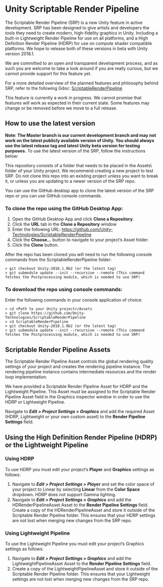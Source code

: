 # Unity Scriptable Render Pipeline
The Scriptable Render Pipeline (SRP) is a new Unity feature in active development. SRP has been designed to give artists and developers the tools they need to create modern, high-fidelity graphics in Unity. Including a built-in Lightweight Render Pipeline for use on all platforms, and a High Definition Render Pipeline (HDRP) for use on compute shader compatible platforms. We hope to release both of these versions in beta with Unity version 2018.1.

We are committed to an open and transparent development process, and as such you are welcome to take a look around if you are really curious, but we cannot provide support for this feature yet.

For a more detailed overview of the planned features and philosophy behind SRP, refer to the following Gdoc: [ScriptableRenderPipeline](https://docs.google.com/document/d/1e2jkr_-v5iaZRuHdnMrSv978LuJKYZhsIYnrDkNAuvQ/edit?usp=sharing)

This feature is currently a work in progress. We cannot promise that features will work as expected in their current state. Some features may change or be removed before we move to a full release.  

## How to use the latest version
__Note: The Master branch is our current development branch and may not work on the latest publicly available version of Unity. You should always use the latest release tag and latest Unity beta version for testing purposes.__
To use the latest version of the SRP, follow the instructions below:

This repository consists of a folder that needs to be placed in the Assets\ folder of your Unity project. We recommend creating a new project to test SRP. Do not clone this repo into an existing project unless you want to break it, or unless you are updating to a newer version of the SRP repo.

You can use the GitHub desktop app to clone the latest version of the SRP repo or you can use GitHub console commands.

### To clone the repo using the GitHub Desktop App:
1. Open the GitHub Desktop App and click __Clone a Repository__.
2. Click the __URL__ tab in the __Clone a Repository__ window
3. Enter the following URL: https://github.com/Unity-Technologies/ScriptableRenderPipeline
4. Click the __Choose…__ button to navigate to your project’s Asset folder.
5. Click the __Clone__ button.

After the repo has been cloned you will need to run the following console commands from the ScriptableRenderPipeline folder:

```
> git checkout Unity-2018.1.0b2 (or the latest tag)
> git submodule update --init --recursive --remote (This command fetches the Postprocessing module, which is needed to use SRP)

```
### To download the repo using console commands:
Enter the following commands in your console application of choice:  

```
> cd <Path to your Unity project>/Assets
> git clone https://github.com/Unity-Technologies/ScriptableRenderPipeline
> cd ScriptableRenderPipeline
> git checkout Unity-2018.1.0b2 (or the latest tag)
> git submodule update --init --recursive --remote (This command fetches the Postprocessing module, which is needed to use SRP)

```
## Scriptable Render Pipeline Assets
The Scriptable Render Pipeline Asset controls the global rendering quality settings of your project and creates the rendering pipeline instance. The rendering pipeline instance contains intermediate resources and the render loop implementation.

We have provided a Scriptable Render Pipeline Asset for HDRP and the Lightweight Pipeline. This Asset must be assigned to the Scriptable Render Pipeline Asset field in the Graphics inspector window in order to use the HDRP or Lightweight Pipeline.

Navigate to ___Edit > Project Settings > Graphics___ and add the required Asset (HDRP, Lightweight or your own custom asset) to the __Render Pipeline Settings__ field.

## Using the High Definition Render Pipeline (HDRP) or the Lightweight Pipeline

### Using HDRP

To use HDRP you must edit your project’s __Player__ and __Graphics__ settings as follows:

1. Navigate to ___Edit > Project Settings > Player___ and set the color space of your project to Linear by selecting __Linear__ from the __Color Space__ dropdown. HDRP does not support Gamma lighting.
2. Navigate to ___Edit > Project Settings > Graphics___ and add the HDRenderPipelineAsset Asset to the __Render Pipeline Settings__ field.
Create a copy of the HDRenderPipelineAsset and store it outside of the Scriptable Render Pipeline folder. This ensures that your HDRP settings are not lost when merging new changes from the SRP repo.

### Using Lightweight Pipeline
To use the Lightweight Pipeline you must edit your project’s Graphics settings as follows:

1. Navigate to ___Edit > Project Settings > Graphics___ and add the LightweightPipelineAsset Asset to the __Render Pipeline Settings__ field.
2. Create a copy of the LightweightPipelineAsset and store it outside of the Scriptable Render Pipeline folder. This ensures that your Lightweight settings are not lost when merging new changes from the SRP repo.
